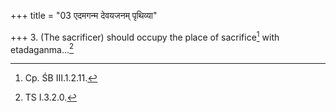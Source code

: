 +++
title = "03 एदमगन्म देवयजनम् पृथिव्या"

+++
3. (The sacrificer) should occupy the place of sacrifice[^1] with etadaganma...[^2]   


[^1]: Cp. ŚB III.1.2.11.  

[^2]: TS I.3.2.0.  
